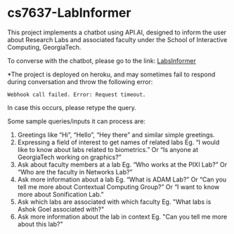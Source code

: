 # cs7637-LabInformer

This project implements a chatbot using API.AI, designed to inform the user about Research Labs and associated faculty under the School of Interactive Computing, GeorgiaTech.

  
To converse with the chatbot, please go to the link:
[LabsInformer](https://bot.api.ai/6fe9d3a8-ea54-446a-9e77-76813c8c521b)

*The project is deployed on heroku, and may sometimes fail to respond during conversation and throw the following error:  
```
Webhook call failed. Error: Request timeout.
```
In case this occurs, please retype the query.
  

Some sample queries/inputs it can process are:
1. Greetings like “Hi”, “Hello”, “Hey there” and similar simple greetings.
2. Expressing a field of interest to get names of related labs
     Eg. “I would like to know about labs related to biometrics.” Or
           “Is anyone at GeorgiaTech working on graphics?”
3. Ask about faculty members at a lab
     Eg. “Who works at the PIXI Lab?” Or
           “Who are the faculty in Networks Lab?”
4. Ask more information about a lab
     Eg. “What is ADAM Lab?” Or
           “Can you tell me more about Contextual Computing Group?” Or
           “I want to know more about Sonification Lab.”
5. Ask which labs are associated with which faculty
    Eg. "What labs is Ashok Goel associated with?"
6. Ask more information about the lab in context
    Eg. "Can you tell me more about this lab?"